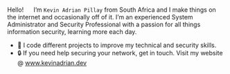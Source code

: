 Hello! <img src = "https://raw.githubusercontent.com/nixin72/nixin72/master/wave.gif" width = 15px> </h1> I’m `Kevin Adrian Pillay` from South Africa and I make things on the internet and occasionally off of it. I’m an experienced System Administrator and Security Professional with a passion for all things information security, learning more each day. 

   - 🎒 I code different projects to improve my technical and security skills.
   - 🔒 If you need help securing your network, get in touch. Visit my website @ www.kevinadrian.dev

